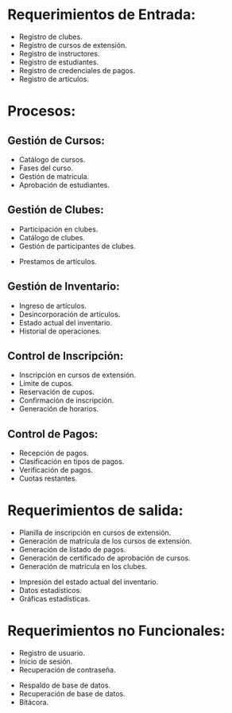 # Requerimientos de Entrada:
  * Registro de clubes.
  * Registro de cursos de extensión.
  * Registro de instructores.
  * Registro de estudiantes.
  * Registro de credenciales de pagos.
  * Registro de artículos.

# Procesos:

  ## Gestión de Cursos:
  * Catálogo de cursos.
  * Fases del curso.
  * Gestión de matrícula.
  * Aprobación de estudiantes.

  ## Gestión de Clubes:
  * Participación en clubes.
  * Catálogo de clubes.
  * Gestión de participantes de clubes.
  - Prestamos de artículos.

  ## Gestión de Inventario:
  * Ingreso de artículos.
  * Desincorporación de artículos.
  * Estado actual del inventario.
  * Historial de operaciones.

  ## Control de Inscripción:
  * Inscripción en cursos de extensión.
  * Límite de cupos.
  * Reservación de cupos.
  * Confirmación de inscripción.
  * Generación de horarios.

  ## Control de Pagos:
  * Recepción de pagos.
  * Clasificación en tipos de pagos.
  * Verificación de pagos.
  * Cuotas restantes.

# Requerimientos de salida:
  * Planilla de inscripción en cursos de extensión.
  * Generación de matrícula de los cursos de extensión.
  * Generación de listado de pagos.
  * Generación de certificado de aprobación de cursos.
  * Generación de matrícula en los clubes.
  - Impresión del estado actual del inventario.
  - Datos estadísticos.
  - Gráficas estadísticas.

# Requerimientos no Funcionales:
  * Registro de usuario.
  * Inicio de sesión.
  * Recuperación de contraseña.
  - Respaldo de base de datos.
  - Recuperación de base de datos.
  - Bitácora.
